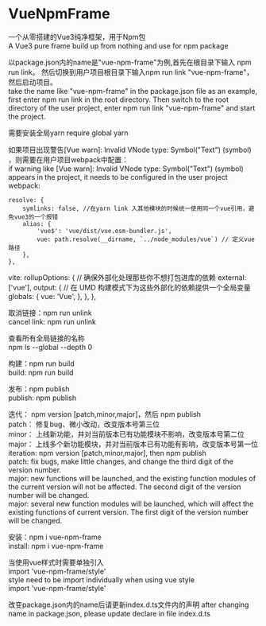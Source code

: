 # VueNpmFrame

一个从零搭建的Vue3纯净框架，用于Npm包 <br/>
A Vue3 pure frame build up from nothing and use for npm package

以package.json内的name是"vue-npm-frame"为例,首先在根目录下输入 npm run link。
然后切换到用户项目根目录下输入npm run link "vue-npm-frame"，然后启动项目。<br/>
take the name like "vue-npm-frame" in the package.json file as an example, first enter npm run link in the root directory. Then switch to the root directory of the user project, enter npm run link "vue-npm-frame" and start the project.

需要安装全局yarn
require global yarn

如果项目出现警告[Vue warn]: Invalid VNode type: Symbol("Text") (symbol) ，则需要在用户项目webpack中配置：<br/>
if warning like [Vue warn]: Invalid VNode type: Symbol("Text") (symbol) appears in the project, it needs to be configured in the user project webpack:

    resolve: {
        symlinks: false, //在yarn link 入其他模块的时候统一使用同一个vue引用，避免vue3的一个报错
        alias: {
            'vue$': 'vue/dist/vue.esm-bundler.js',
            vue: path.resolve(__dirname, `../node_modules/vue`) // 定义vue路径
        },
    },

vite:
     rollupOptions: {
        // 确保外部化处理那些你不想打包进库的依赖
        external: ['vue'],
        output: {
          // 在 UMD 构建模式下为这些外部化的依赖提供一个全局变量
          globals: {
            vue: 'Vue',
          },
        },
      },    

取消链接：npm run unlink<br/>
cancel link: npm run unlink 

查看所有全局链接的名称<br/>npm ls --global --depth 0 

构建：npm run build<br/>
build: npm run build

发布：npm publish<br/>
publish: npm publish

迭代： npm version [patch,minor,major]，然后 npm publish<br/>
patch： 修复bug、微小改动，改变版本号第三位<br/>
minor： 上线新功能，并对当前版本已有功能模块不影响，改变版本号第二位<br/>
major： 上线多个新功能模块，并对当前版本已有功能有影响，改变版本号第一位<br/>
iteration: npm version [patch,minor,major], then npm publish<br/>
patch: fix bugs, make little changes, and change the third digit of the version number. <br/>
major: new functions will be launched, and the existing function modules of the current version will not be affected. The second digit of the version number will be changed.<br/>
major: several new function modules will be launched, which will affect the existing functions of current version. The first digit of the version number will be changed.


安装：npm i vue-npm-frame<br/>
install: npm i vue-npm-frame

当使用vue样式时需要单独引入<br/>
import 'vue-npm-frame/style'<br/>
style need to be import individually when using vue style<br/>
import 'vue-npm-frame/style'

改变package.json内的name后请更新index.d.ts文件内的声明
after changing name in package.json, please update declare in file index.d.ts
